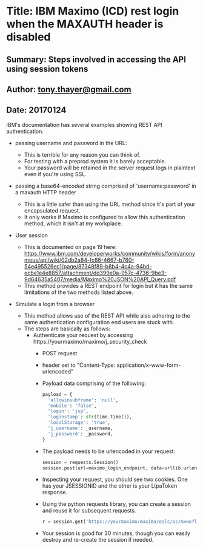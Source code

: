 # Title: IBM Maximo (ICD) rest login when the MAXAUTH header is disabled
## Summary: Steps involved in accessing the API using session tokens
## Author: tony.thayer@gmail.com
## Date: 20170124

IBM's documentation has several examples showing REST API authentication.

  * passing username and password in the URL:
    * This is terrible for any reason you can think of. 
    * For testing with a preprod system it is barely acceptable.
    * Your password will be retained in the server request logs in plaintext even if you're using SSL.

  * passing a base64-encoded string comprised of 'username:password' in a maxauth HTTP header
    * This is a little safer than using the URL method since it's part of your encapsulated request.
    * It only works if Maximo is configured to allow this authentication method, which it isn't at my workplace.

  * User session
    * This is documented on page 19 here:
      https://www.ibm.com/developerworks/community/wikis/form/anonymous/api/wiki/02db2a84-fc66-4667-b760-54e495526ec1/page/87348f89-b8b4-4c4a-94bd-ecbe1e4e8857/attachment/dd399e0a-957c-4736-9be3-9d64635a5407/media/Maximo%20JSON%20API_Query.pdf
    * This method provides a REST endpoint for login but it has the same limitations of the two methods listed above.

  * Simulate a login from a browser
    * This method allows use of the REST API while also adhering to the same authentication configuration end users are stuck with.
    * The steps are basically as follows:
      * Authenticate your request by accessing https://yourmaximo/maximo/j_security_check
        * POST request
        * header set to "Content-Type: application/x-www-form-urlencoded"
        * Payload data comprising of the following:

          ```python
          payload = {
            'allowinsubframe': 'null',
            'mobile': 'false',
            'login': 'jsp',
            'loginstamp': str(time.time()),
            'localStorage': 'true',
            'j_username': _username,
            'j_password': _password,
          }
          ```

        * The payload needs to be urlencoded in your request:

          ```python
          session = requests.Session()
          session.post(url=maximo_login_endpoint, data=urllib.urlencode(payload), headers=headers, verify=False)
          ```

        * Inspecting your request, you should see two cookies. One has your JSESSIONID and the other is your LtpaToken response.
        * Using the python requests library, you can create a session and reuse it for subsequent requests.

          ```python
          r = session.get('https://yourmaximo/maximo/oslc/os/mxwo?lean=1&searchAttributes=wonum&oslc.searchTerms=%22IW123456%22&oslc.select=wonum,status')
          ```

        * Your session is good for 30 minutes, though you can easily destroy and re-create the session if needed.
